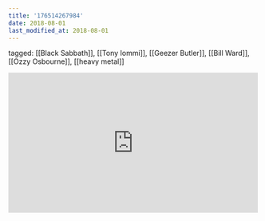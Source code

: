 ```yaml
---
title: '176514267984'
date: 2018-08-01
last_modified_at: 2018-08-01
---
```

tagged: [[Black Sabbath]], [[Tony Iommi]], [[Geezer Butler]], [[Bill Ward]], [[Ozzy Osbourne]], [[heavy metal]]
<iframe allow="accelerometer; autoplay; clipboard-write; encrypted-media; gyroscope; picture-in-picture" allowfullscreen="" frameborder="0" height="281" id="youtube_iframe" src="https://www.youtube.com/embed/5mpy_L-p398?feature=oembed&amp;enablejsapi=1&amp;origin=https://safe.txmblr.com&amp;wmode=opaque" width="500"></iframe>